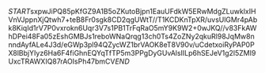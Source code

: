 $START$sxpwJiPQ85pKfGZ9A1B5oZKutoBjpn1EauUFdkW5ERwMdgZLuwklxIHVnVJppnXjQtwh7+teB8Fr0sgk8CD2qgUWtT//T1KCDKnTpXR/uvsUlGMr4pAbk8KiqId1rV7P0vxrokn6Uqr3V7s1PB1TrFqRaO5mY9K9W2+0wJKQ//v83FkAWhDPei48Fa05zEshGMBJs1reboWNaQrqg13ch0Ts4ZoZNy2qkuRl98JqMw8nnndAyfALe4J3d/eGWp3pl94QZycWZ1brVAOK8eT8V90v/uCdetxoiRyPAP0PX8lBbjYIyz6Ha6F4fiGhnEQYqTfTP5m3PPgDyGUvAlsIILp6hSEJeV1g2l5ZMI9UxcTRAWXIQ87rAOIsPh47bmCV$END$